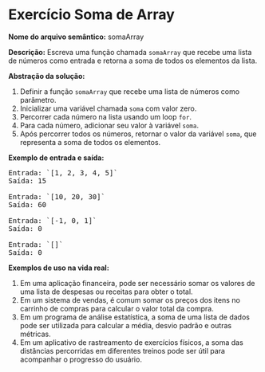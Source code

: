 # Exercício Soma de Array

**Nome do arquivo semântico:** somaArray

**Descrição:** Escreva uma função chamada `somaArray` que recebe uma lista de números como entrada e retorna a soma de todos os elementos da lista.

**Abstração da solução:**

1. Definir a função `somaArray` que recebe uma lista de números como parâmetro.
2. Inicializar uma variável chamada `soma` com valor zero.
3. Percorrer cada número na lista usando um loop `for`.
4. Para cada número, adicionar seu valor à variável `soma`.
5. Após percorrer todos os números, retornar o valor da variável `soma`, que representa a soma de todos os elementos.

**Exemplo de entrada e saída:**

<pre>
Entrada: `[1, 2, 3, 4, 5]`
Saída: 15

Entrada: `[10, 20, 30]`
Saída: 60

Entrada: `[-1, 0, 1]`
Saída: 0

Entrada: `[]`
Saída: 0
</pre>

**Exemplos de uso na vida real:**

1. Em uma aplicação financeira, pode ser necessário somar os valores de uma lista de despesas ou receitas para obter o total.
2. Em um sistema de vendas, é comum somar os preços dos itens no carrinho de compras para calcular o valor total da compra.
3. Em um programa de análise estatística, a soma de uma lista de dados pode ser utilizada para calcular a média, desvio padrão e outras métricas.
4. Em um aplicativo de rastreamento de exercícios físicos, a soma das distâncias percorridas em diferentes treinos pode ser útil para acompanhar o progresso do usuário.
